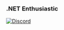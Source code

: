 ### .NET Enthusiastic

[![Discord](https://img.shields.io/badge/Discord-sylver-7289DA?style=flat-square&logo=discord)](https://discord.com/users/1096450883992158350)
